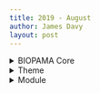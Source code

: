 ```yaml
---
title: 2019 - August
author: James Davy
layout: post
--- 
```


<details><summary>BIOPAMA Core</summary>

<ul>
<li>08-20 - James Davy - Added auto generation of all logs for the 3 repos
<li>08-20 - James Davy - Added auto generation of all logs for the 3 repos
<li>08-20 - James Davy - Added auto generation of all logs for the 3 repos
<li>08-20 - James Davy - Added auto generation of all logs for the 3 repos
<li>08-19 - James Davy - updated log file format
<li>08-19 - James Davy - Update 2019-08-19-August-Changes.md
<li>08-19 - James Davy - updated log name for compatability
<li>08-19 - James Davy - updated changelog for automated log generation
<li>08-16 - James Davy - adding more docs
<li>08-16 - James Davy - adding more docs
<li>08-16 - James Davy - adding more docs
<li>08-16 - James Davy - adding more docs
<li>08-16 - James Davy - added sections correctly
<li>08-16 - James Davy - added sections correctly
<li>08-16 - James Davy - added sections correctly
<li>08-16 - James Davy - added sections correctly
<li>08-16 - James Davy - added wave
<li>08-16 - James Davy - document section added
<li>08-16 - James Davy - fixed doc path
<li>08-16 - James Davy - updated docs
<li>08-16 - James Davy - updated changelogs
<li>08-16 - James Davy - updating changelog
<li>08-16 - James Davy - updated tools section
<li>08-16 - James Davy - added cover photo
<li>08-16 - James Davy - fix intro link
<li>08-16 - James Davy - updating intro text
<li>08-16 - James Davy - added new section and some css changes
<li>08-16 - James Davy - fixed css error
<li>08-16 - James Davy - more jekyll changes
<li>08-16 - James Davy - first changes to custom docs theme
<li>08-16 - James Davy - new jekyll theme
<li>08-16 - James Davy - Update README.md
<li>08-14 - James Davy - Delete CNAME
<li>08-14 - James Davy - Update CNAME
<li>08-14 - James Davy - Update CNAME
<li>08-14 - James Davy - Create CNAME
<li>08-14 - James Davy - Set theme jekyll-theme-time-machine
<li>08-14 - James Davy - Create index.md
<li>08-14 - James Davy - Set theme jekyll-theme-time-machine
<li>08-09 - James Davy - Update README.md
<li>08-09 - James Davy - Update README.md
<li>08-09 - James Davy - Update README.md
<li>08-09 - James Davy - Update README.md
<li>08-09 - James Davy - Update .gitignore
<li>08-09 - James Davy - deleted files
<li>08-09 - James Davy - added composer files
<li>08-09 - James Davy - Update .gitignore
<li>08-09 - James Davy - Update README.md
<li>08-09 - James Davy - Delete DEFAULT_map_settings.js
<li>08-09 - James Davy - Create DEFAULT_map_settings.js
<li>08-09 - James Davy - Update README.md
<li>08-09 - James Davy - Update README.md
<li>08-09 - James Davy - Update README.md
<li>08-09 - James Davy - Create DEFAULT_map_settings.js
<li>08-09 - James Davy - Update .gitignore
<li>08-09 - James Davy - Initial commit
</ul>
</details>

<details><summary>Theme</summary>

<ul>
<li>08-19 - James Davy - improved sorting by year in indicators
<li>08-19 - James Davy - fixed bug that prevented indicator charts from appearing sometimes
<li>08-19 - James Davy - fixed indicator scope descriptions so they can show full HTML
<li>08-19 - James Davy - added legend title to layers added in specific scopes too
<li>08-19 - James Davy - fixed title of indicator card when no scope is selected
<li>08-14 - James Davy - adjusted empty footer in menu
<li>08-14 - James Davy - adjusted policy node style
<li>08-14 - James Davy - changed the Priority Actions views to the display policies and targets
<li>08-12 - James Davy - Merge branch 'master' of https://github.com/James Davy/bootstrap_barrio_biopama
<li>08-12 - James Davy - added better css for nested fields, fixed map interaction issue for PA's
<li>08-09 - James Davy - updated the custom settings path
<li>08-09 - James Davy - Update README.md
<li>08-09 - James Davy - Changed the JS to REQUIRE a seperate file hosted outside the GIT repo to allow regions to customise their RIS
<li>08-08 - James Davy - Major version update.
</ul>
</details>

<details><summary>Module</summary>

<ul>
<li>08-14 - James Davy - lib fix
<li>08-14 - James Davy - Merge branch 'master' of https://github.com/James Davy/biopama_form_hooks
<li>08-14 - James Davy - added policy form hook
<li>08-14 - James Davy - adding policy form hooks
<li>08-14 - James Davy - adding policy form hooks
<li>08-08 - James Davy - mjor version update!
</ul>
</details>

